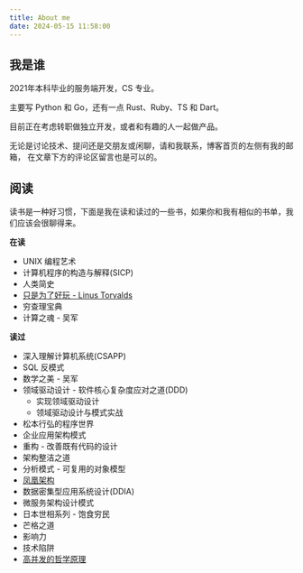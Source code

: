 ```yaml
---
title: About me
date: 2024-05-15 11:58:00
---
```


## 我是谁

2021年本科毕业的服务端开发，CS 专业。

主要写 Python 和 Go，还有一点 Rust、Ruby、TS 和 Dart。

目前正在考虑转职做独立开发，或者和有趣的人一起做产品。

无论是讨论技术、提问还是交朋友或闲聊，请和我联系，博客首页的左侧有我的邮箱，
在文章下方的评论区留言也是可以的。

## 阅读

读书是一种好习惯，下面是我在读和读过的一些书，如果你和我有相似的书单，我们应该会很聊得来。

**在读**

* UNIX 编程艺术
* 计算机程序的构造与解释(SICP)
* 人类简史
* [只是为了好玩 - Linus Torvalds](https://book.douban.com/subject/25930025/)
* 穷查理宝典
* 计算之魂 - 吴军

**读过**

* 深入理解计算机系统(CSAPP)
* SQL 反模式
* 数学之美 - 吴军
* 领域驱动设计 - 软件核心复杂度应对之道(DDD)
  * 实现领域驱动设计
  * 领域驱动设计与模式实战
* 松本行弘的程序世界
* 企业应用架构模式
* 重构 - 改善既有代码的设计
* 架构整洁之道
* 分析模式 - 可复用的对象模型
* [凤凰架构](http://icyfenix.cn/)
* 数据密集型应用系统设计(DDIA)
* 微服务架构设计模式
* 日本世相系列 - 饱食穷民
* 芒格之道
* 影响力
* 技术陷阱
* [高并发的哲学原理](https://pphc.lvwenhan.com/)

